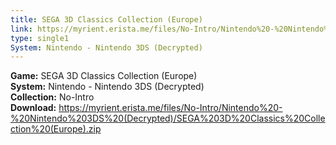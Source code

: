 ```yaml
---
title: SEGA 3D Classics Collection (Europe)
link: https://myrient.erista.me/files/No-Intro/Nintendo%20-%20Nintendo%203DS%20(Decrypted)/SEGA%203D%20Classics%20Collection%20(Europe).zip
type: single1
System: Nintendo - Nintendo 3DS (Decrypted)
---
```

<b>Game:</b> SEGA 3D Classics Collection (Europe)<br>
<b>System:</b> Nintendo - Nintendo 3DS (Decrypted)<br>
<b>Collection:</b> No-Intro<br>
<b>Download:</b> https://myrient.erista.me/files/No-Intro/Nintendo%20-%20Nintendo%203DS%20(Decrypted)/SEGA%203D%20Classics%20Collection%20(Europe).zip
